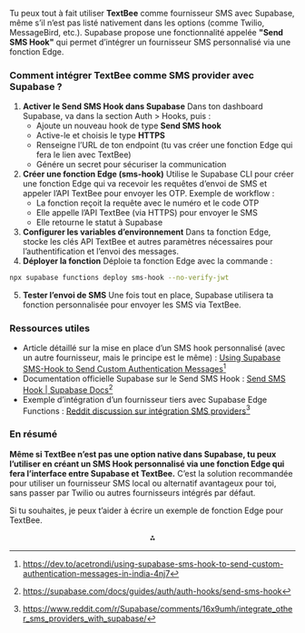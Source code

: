 
Tu peux tout à fait utiliser **TextBee** comme fournisseur SMS avec Supabase, même s’il n’est pas listé nativement dans les options (comme Twilio, MessageBird, etc.). Supabase propose une fonctionnalité appelée **"Send SMS Hook"** qui permet d’intégrer un fournisseur SMS personnalisé via une fonction Edge.

### Comment intégrer TextBee comme SMS provider avec Supabase ?

1. **Activer le Send SMS Hook dans Supabase**
Dans ton dashboard Supabase, va dans la section Auth > Hooks, puis :
    - Ajoute un nouveau hook de type **Send SMS hook**
    - Active-le et choisis le type **HTTPS**
    - Renseigne l’URL de ton endpoint (tu vas créer une fonction Edge qui fera le lien avec TextBee)
    - Génére un secret pour sécuriser la communication
2. **Créer une fonction Edge (sms-hook)**
Utilise le Supabase CLI pour créer une fonction Edge qui va recevoir les requêtes d’envoi de SMS et appeler l’API TextBee pour envoyer les OTP.
Exemple de workflow :
    - La fonction reçoit la requête avec le numéro et le code OTP
    - Elle appelle l’API TextBee (via HTTPS) pour envoyer le SMS
    - Elle retourne le statut à Supabase
3. **Configurer les variables d’environnement**
Dans ta fonction Edge, stocke les clés API TextBee et autres paramètres nécessaires pour l’authentification et l’envoi des messages.
4. **Déployer la fonction**
Déploie ta fonction Edge avec la commande :

```bash
npx supabase functions deploy sms-hook --no-verify-jwt
```

5. **Tester l’envoi de SMS**
Une fois tout en place, Supabase utilisera ta fonction personnalisée pour envoyer les SMS via TextBee.

### Ressources utiles

- Article détaillé sur la mise en place d’un SMS hook personnalisé (avec un autre fournisseur, mais le principe est le même) :
[Using Supabase SMS-Hook to Send Custom Authentication Messages](https://dev.to/acetrondi/using-supabase-sms-hook-to-send-custom-authentication-messages-in-india-4nj7)[^2]
- Documentation officielle Supabase sur le Send SMS Hook :
[Send SMS Hook | Supabase Docs](https://supabase.com/docs/guides/auth/auth-hooks/send-sms-hook)[^5]
- Exemple d’intégration d’un fournisseur tiers avec Supabase Edge Functions :
[Reddit discussion sur intégration SMS providers](https://www.reddit.com/r/Supabase/comments/16x9umh/integrate_other_sms_providers_with_supabase/)[^3]


### En résumé

**Même si TextBee n’est pas une option native dans Supabase, tu peux l’utiliser en créant un SMS Hook personnalisé via une fonction Edge qui fera l’interface entre Supabase et TextBee.** C’est la solution recommandée pour utiliser un fournisseur SMS local ou alternatif avantageux pour toi, sans passer par Twilio ou autres fournisseurs intégrés par défaut.

Si tu souhaites, je peux t’aider à écrire un exemple de fonction Edge pour TextBee.

<div style="text-align: center">⁂</div>

[^1]: https://app.textbee.dev

[^2]: https://dev.to/acetrondi/using-supabase-sms-hook-to-send-custom-authentication-messages-in-india-4nj7

[^3]: https://www.reddit.com/r/Supabase/comments/16x9umh/integrate_other_sms_providers_with_supabase/

[^4]: https://www.youtube.com/watch?v=GlfEBT8LAzc

[^5]: https://supabase.com/docs/guides/auth/auth-hooks/send-sms-hook

[^6]: https://www.twilio.com/en-us/blog/send-sms-notifications-supabase-users-node-js-twilio-messaging

[^7]: https://github.com/supabase/auth/issues/1582

[^8]: https://stackoverflow.com/questions/79643187/build-sms-auth-with-custom-provider-in-supabase

[^9]: https://docs-pgth9qjfy-supabase.vercel.app/docs/guides/auth/phone-login/messagebird

[^10]: https://n8n.io/integrations/sms-magic/and/supabase/

[^11]: https://stackoverflow.com/questions/79120434/integrating-a-3rd-party-sms-service-with-supabase

